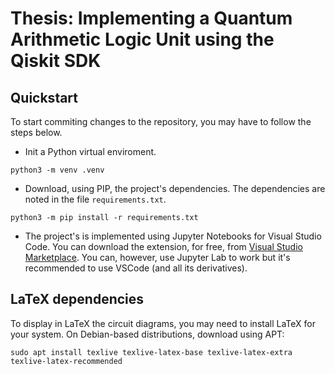 # Thesis: Implementing a Quantum Arithmetic Logic Unit using the Qiskit SDK

## Quickstart
To start commiting changes to the repository, you may have to follow the steps below.
- Init a Python virtual enviroment.
```
python3 -m venv .venv
```
- Download, using PIP, the project's dependencies. The dependencies are noted in the file `requirements.txt`.
```
python3 -m pip install -r requirements.txt
```
- The project's is implemented using Jupyter Notebooks for Visual Studio Code. You can download the extension, for free, from [Visual Studio Marketplace](https://marketplace.visualstudio.com/items?itemName=ms-toolsai.jupyter). You can, however, use Jupyter Lab to work but it's recommended to use VSCode (and all its derivatives).

## LaTeX dependencies
To display in LaTeX the circuit diagrams, you may need to install LaTeX for your system.
On Debian-based distributions, download using APT:
```
sudo apt install texlive texlive-latex-base texlive-latex-extra texlive-latex-recommended
```
